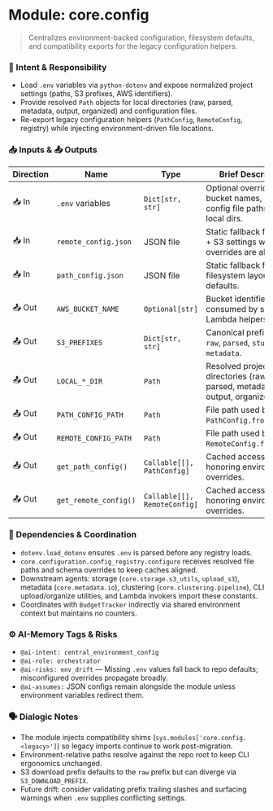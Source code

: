 # Module: core.config
> Centralizes environment-backed configuration, filesystem defaults, and compatibility exports for the legacy configuration helpers.

### 🎯 Intent & Responsibility
- Load `.env` variables via `python-dotenv` and expose normalized project settings (paths, S3 prefixes, AWS identifiers).
- Provide resolved `Path` objects for local directories (raw, parsed, metadata, output, organized) and configuration files.
- Re-export legacy configuration helpers (`PathConfig`, `RemoteConfig`, registry) while injecting environment-driven file locations.

### 📥 Inputs & 📤 Outputs
| Direction | Name                  | Type             | Brief Description |
|-----------|-----------------------|------------------|-------------------|
| 📥 In     | `.env` variables       | `Dict[str, str]` | Optional overrides for bucket names, prefixes, config file paths, and local dirs. |
| 📥 In     | `remote_config.json`   | JSON file        | Static fallback for AWS + S3 settings when env overrides are absent. |
| 📥 In     | `path_config.json`     | JSON file        | Static fallback for filesystem layout defaults. |
| 📤 Out    | `AWS_BUCKET_NAME`      | `Optional[str]`  | Bucket identifier consumed by storage + Lambda helpers. |
| 📤 Out    | `S3_PREFIXES`          | `Dict[str, str]` | Canonical prefixes for `raw`, `parsed`, `stub`, `metadata`. |
| 📤 Out    | `LOCAL_*_DIR`          | `Path`           | Resolved project directories (raw, parsed, metadata, output, organized). |
| 📤 Out    | `PATH_CONFIG_PATH`     | `Path`           | File path used by `PathConfig.from_file`. |
| 📤 Out    | `REMOTE_CONFIG_PATH`   | `Path`           | File path used by `RemoteConfig.from_file`. |
| 📤 Out    | `get_path_config()`    | `Callable[[], PathConfig]` | Cached accessor honoring environment overrides. |
| 📤 Out    | `get_remote_config()`  | `Callable[[], RemoteConfig]` | Cached accessor honoring environment overrides. |

### 🔗 Dependencies & Coordination
- `dotenv.load_dotenv` ensures `.env` is parsed before any registry loads.
- `core.configuration.config_registry.configure` receives resolved file paths and schema overrides to keep caches aligned.
- Downstream agents: storage (`core.storage.s3_utils`, `upload_s3`), metadata (`core.metadata.io`), clustering (`core.clustering.pipeline`), CLI upload/organize utilities, and Lambda invokers import these constants.
- Coordinates with `BudgetTracker` indirectly via shared environment context but maintains no counters.

### ⚙️ AI-Memory Tags & Risks
- `@ai-intent: central_environment_config`
- `@ai-role: orchestrator`
- `@ai-risks: env_drift` — Missing `.env` values fall back to repo defaults; misconfigured overrides propagate broadly.
- `@ai-assumes:` JSON configs remain alongside the module unless environment variables redirect them.

### 🗣 Dialogic Notes
- The module injects compatibility shims (`sys.modules['core.config.<legacy>']`) so legacy imports continue to work post-migration.
- Environment-relative paths resolve against the repo root to keep CLI ergonomics unchanged.
- S3 download prefix defaults to the `raw` prefix but can diverge via `S3_DOWNLOAD_PREFIX`.
- Future drift: consider validating prefix trailing slashes and surfacing warnings when `.env` supplies conflicting settings.

